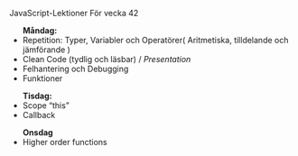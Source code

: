 JavaScript-Lektioner För vecka 42


<ul>
  <b>Måndag:</b>
  <li>Repetition: Typer, Variabler och Operatörer( Aritmetiska, tilldelande och jämförande ) </li>
  <li>Clean Code (tydlig och läsbar)  / <i>Presentation</i></li>
  <li>Felhantering och Debugging </li>
  <li>Funktioner</li>
</ul>
<ul>
  <b>Tisdag:</b>
  <li>Scope “this”</li>
  <li>Callback </li>
</ul>
<ul>  
  <b>Onsdag</b>
  <li>Higher order functions</li>
</ul>
